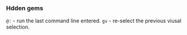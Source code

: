 ### Hdden gems

`@:` - run the last command line entered.
`gv` - re-select the previous viusal selection.
